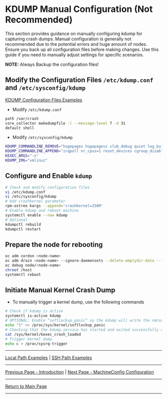# KDUMP Manual Configuration (Not Recommended)

This section provides guidance on manually configuring kdump for capturing crash dumps. Manual configuration is generally not recommended due to the potential errors and huge amount of nodes. Ensure you back up all configuration files before making changes. Use this guide if you need to manually adjust settings for specific scenarios.

**NOTE:** Always Backup the configuration files!

## Modify the Configuration Files `/etc/kdump.conf` and `/etc/sysconfig/kdump`

[KDUMP Configuration Files Examples](../examples/kdump-conf-files/)

- Modify `/etc/kdump.conf`

```bash
path /var/crash
core_collector makedumpfile -l --message-level 7 -d 31
default shell
```

- Modify `/etc/sysconfig/kdump`

```bash
KDUMP_COMMANDLINE_REMOVE="hugepages hugepagesz slub_debug quiet log_buf_len swiotlb"
KDUMP_COMMANDLINE_APPEND="irqpoll nr_cpus=1 reset_devices cgroup_disable=memory mce=off numa=off udev.children-max=2 panic=10 rootflags=nofail acpi_no_memhotplug transparent_hugepage=never nokaslr novmcoredd hest_disable rd.net.timeout.carrier=30"
KEXEC_ARGS="-s"
KDUMP_IMG="vmlinuz"
```

## Configure and Enable `kdump`

```bash
# Check and modify configuration files
vi /etc/kdump.conf
vi /etc/sysconfig/kdump
# Add crashkernel parameter
rpm-ostree kargs --append='crashkernel=256M'
# Enable kdump and reboot machine
systemctl enable --now kdump
# Optional
kdumpctl rebuild
kdumpctl restart
```

## Prepare the node for rebooting

```bash
oc adm cordon <node-name>
oc adm drain <node-name> --ignore-daemonsets --delete-emptydir-data --force
oc debug node/<node-name>
chroot /host
systemctl reboot
```

## Initiate Manual Kernel Crash Dump

- To manually trigger a kernel dump, use the following commands

```bash
# Check if kdump is active
systemctl is-active kdump
# OPTIONAL: Enable “softlockup_panic” so the kdump will write the vmcore file before the system restarts in case of a crash 
echo "1" >> /proc/sys/kernel/softlockup_panic
# Checking that the kdump.service has started and exited successfully and prints 1
cat /sys/kernel/kexec_crash_loaded
# Trigger kernel dump
echo c > /proc/sysrq-trigger
```

---

[Local Path Examples](../examples/kdump-local-path/) | [SSH Path Examples](../examples/kdump-ssh-path/)

---

[Previous Page - Introduction](./KDUMP_INTRO_README.md) | [Next Page - MachineConfig Configuration](./KDUMP_MC_README.md)

---

[Return to Main Page](../README.md)

---
